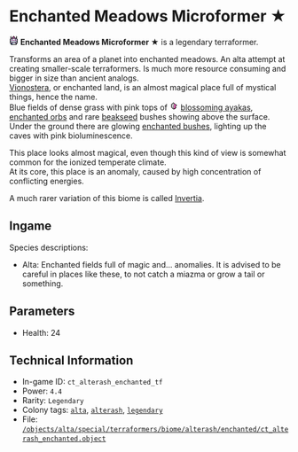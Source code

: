 # Enchanted Meadows Microformer ★

<img src="https://raw.githubusercontent.com/Ceterai/Enternia/main/objects/alta/special/terraformers/biome/alterash/enchanted/icon.png" alt="Enchanted Meadows Microformer ★ icon" loading="lazy" height=16px width="auto" /> **Enchanted Meadows Microformer ★** is a legendary terraformer.

Transforms an area of a planet into enchanted meadows. An alta attempt at creating smaller-scale terraformers. Is much more resource consuming and bigger in size than ancient analogs.  
[Vionostera](https://ceterai.github.io/MyEnternia/Wiki/Vionostera), or enchanted land, is an almost magical place full of mystical things, hence the name.  
Blue fields of dense grass with pink tops of <img src="https://raw.githubusercontent.com/Ceterai/Enternia/main/objects/biome/alterash/ayaka/ct_ayaka_blossom_tree.png" alt="Blossoming Ayaka icon" loading="lazy" height=16px width="auto" /> [blossoming ayakas](https://ceterai.github.io/MyEnternia/Wiki/BlossomingAyaka), [enchanted orbs](https://ceterai.github.io/MyEnternia/Wiki/enchantedorbs) and rare [beakseed](https://ceterai.github.io/MyEnternia/Wiki/Tags/Beakseed) bushes showing above the surface.  
Under the ground there are glowing [enchanted bushes](https://ceterai.github.io/MyEnternia/Wiki/enchantedbushes), lighting up the caves with pink bioluminescence.

This place looks almost magical, even though this kind of view is somewhat common for the ionized temperate climate.  
At its core, this place is an anomaly, caused by high concentration of conflicting energies.

A much rarer variation of this biome is called [Invertia](https://ceterai.github.io/MyEnternia/Wiki/Invertia).

## Ingame

Species descriptions:

- Alta: Enchanted fields full of magic and... anomalies. It is advised to be careful in places like these, to not catch a miazma or grow a tail or something.

## Parameters

- Health: 24

## Technical Information

- In-game ID: `ct_alterash_enchanted_tf`
- Power: `4.4`
- Rarity: `Legendary`
- Colony tags: [`alta`](https://ceterai.github.io/MyEnternia/Wiki/Tags/Alta), [`alterash`](https://ceterai.github.io/MyEnternia/Wiki/Tags/Alterash), [`legendary`](https://ceterai.github.io/MyEnternia/Wiki/Tags/Legendary)
- File: [`/objects/alta/special/terraformers/biome/alterash/enchanted/ct_alterash_enchanted.object`](https://github.com/Ceterai/Enternia/blob/main/objects/alta/special/terraformers/biome/alterash/enchanted/ct_alterash_enchanted.object)

